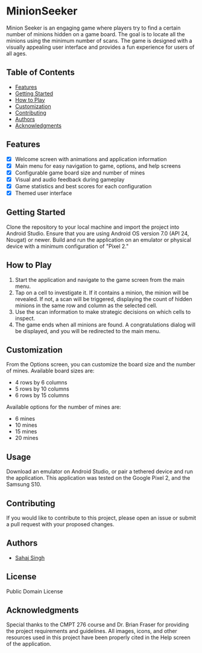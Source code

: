 # MinionSeeker

Minion Seeker is an engaging game where players try to find a certain number of minions hidden on a game board. The goal is to locate all the minions using the minimum number of scans. The game is designed with a visually appealing user interface and provides a fun experience for users of all ages.

## Table of Contents

- [Features](https://chat.openai.com/?model=gpt-4#features)
- [Getting Started](https://chat.openai.com/?model=gpt-4#getting-started)
- [How to Play](https://chat.openai.com/?model=gpt-4#how-to-play)
- [Customization](https://chat.openai.com/?model=gpt-4#customization)
- [Contributing](https://chat.openai.com/?model=gpt-4#contributing)
- [Authors](https://chat.openai.com/?model=gpt-4#authors)
- [Acknowledgments](https://chat.openai.com/?model=gpt-4#acknowledgments)

## Features

- [x] Welcome screen with animations and application information
- [x] Main menu for easy navigation to game, options, and help screens
- [x] Configurable game board size and number of mines
- [x] Visual and audio feedback during gameplay
- [x] Game statistics and best scores for each configuration
- [x] Themed user interface

## Getting Started

Clone the repository to your local machine and import the project into Android Studio. Ensure that you are using Android OS version 7.0 (API 24, Nougat) or newer. Build and run the application on an emulator or physical device with a minimum configuration of "Pixel 2."

## How to Play

1. Start the application and navigate to the game screen from the main menu.
2. Tap on a cell to investigate it. If it contains a minion, the minion will be revealed. If not, a scan will be triggered, displaying the count of hidden minions in the same row and column as the selected cell.
3. Use the scan information to make strategic decisions on which cells to inspect.
4. The game ends when all minions are found. A congratulations dialog will be displayed, and you will be redirected to the main menu.

## Customization

From the Options screen, you can customize the board size and the number of mines. Available board sizes are:

- 4 rows by 6 columns
- 5 rows by 10 columns
- 6 rows by 15 columns

Available options for the number of mines are:

- 6 mines
- 10 mines
- 15 mines
- 20 mines

## Usage

Download an emulator on Android Studio, or pair a tethered device and run the application. This application was tested on the Google Pixel 2, and the Samsung S10.

## Contributing

If you would like to contribute to this project, please open an issue or submit a pull request with your proposed changes.

## Authors

- [Sahaj Singh](https://github.com/satiresage)

## License

Public Domain License

## Acknowledgments

Special thanks to the CMPT 276 course and Dr. Brian Fraser for providing the project requirements and guidelines. All images, icons, and other resources used in this project have been properly cited in the Help screen of the application.
